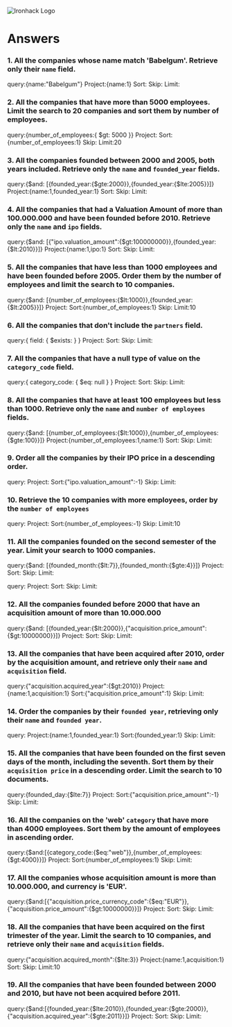 ![Ironhack Logo](https://i.imgur.com/1QgrNNw.png)

# Answers

### 1. All the companies whose name match 'Babelgum'. Retrieve only their `name` field.

query:{name:"Babelgum"}
Project:{name:1}
Sort:
Skip:
Limit:

### 2. All the companies that have more than 5000 employees. Limit the search to 20 companies and sort them by **number of employees**.

query:{number_of_employees:{ $gt: 5000 }}
Project:
Sort:{number_of_employees:1}
Skip:
Limit:20

### 3. All the companies founded between 2000 and 2005, both years included. Retrieve only the `name` and `founded_year` fields.

query:{$and: [{founded_year:{$gte:2000}},{founded_year:{$lte:2005}}]}
Project:{name:1,founded_year:1}
Sort:
Skip:
Limit:

### 4. All the companies that had a Valuation Amount of more than 100.000.000 and have been founded before 2010. Retrieve only the `name` and `ipo` fields.

query:{$and: [{"ipo.valuation_amount":{$gt:100000000}},{founded_year:{$lt:2010}}]}
Project:{name:1,ipo:1}
Sort:
Skip:
Limit:

### 5. All the companies that have less than 1000 employees and have been founded before 2005. Order them by the number of employees and limit the search to 10 companies.

query:{$and: [{number_of_employees:{$lt:1000}},{founded_year:{$lt:2005}}]}
Project:
Sort:{number_of_employees:1}
Skip:
Limit:10

### 6. All the companies that don't include the `partners` field.

query:{ field: { $exists: <boolean> } }
Project:
Sort:
Skip:
Limit:

### 7. All the companies that have a null type of value on the `category_code` field.

query:{ category_code: { $eq: null } }
Project:
Sort:
Skip:
Limit:

### 8. All the companies that have at least 100 employees but less than 1000. Retrieve only the `name` and `number of employees` fields.

query:{$and: [{number_of_employees:{$lt:1000}},{number_of_employees:{$gte:100}}]}
Project:{number_of_employees:1,name:1}
Sort:
Skip:
Limit:

### 9. Order all the companies by their IPO price in a descending order.

query:
Project:
Sort:{"ipo.valuation_amount":-1}
Skip:
Limit:

### 10. Retrieve the 10 companies with more employees, order by the `number of employees`

query:
Project:
Sort:{number_of_employees:-1}
Skip:
Limit:10

### 11. All the companies founded on the second semester of the year. Limit your search to 1000 companies.

query:{$and: [{founded_month:{$lt:7}},{founded_month:{$gte:4}}]}
Project:
Sort:
Skip:
Limit:

<!-- ### 12. All the companies that have been 'deadpooled' after the third year. -->

query:
Project:
Sort:
Skip:
Limit:

### 12. All the companies founded before 2000 that have an acquisition amount of more than 10.000.000

query:{$and: [{founded_year:{$lt:2000}},{"acquisition.price_amount":{$gt:10000000}}]}
Project:
Sort:
Skip:
Limit:

### 13. All the companies that have been acquired after 2010, order by the acquisition amount, and retrieve only their `name` and `acquisition` field.

query:{"acquisition.acquired_year":{$gt:2010}}
Project:{name:1,acquisition:1}
Sort:{"acquisition.price_amount":1}
Skip:
Limit:

### 14. Order the companies by their `founded year`, retrieving only their `name` and `founded year`.

query:
Project:{name:1,founded_year:1}
Sort:{founded_year:1}
Skip:
Limit:

### 15. All the companies that have been founded on the first seven days of the month, including the seventh. Sort them by their `acquisition price` in a descending order. Limit the search to 10 documents.

query:{founded_day:{$lte:7}}
Project:
Sort:{"acquisition.price_amount":-1}
Skip:
Limit:

### 16. All the companies on the 'web' `category` that have more than 4000 employees. Sort them by the amount of employees in ascending order.

query:{$and:[{category_code:{$eq:"web"}},{number_of_employees:{$gt:4000}}]}
Project:
Sort:{number_of_employees:1}
Skip:
Limit:

### 17. All the companies whose acquisition amount is more than 10.000.000, and currency is 'EUR'.

query:{$and:[{"acquisition.price_currency_code":{$eq:"EUR"}},{"acquisition.price_amount":{$gt:10000000}}]}
Project:
Sort:
Skip:
Limit:

### 18. All the companies that have been acquired on the first trimester of the year. Limit the search to 10 companies, and retrieve only their `name` and `acquisition` fields.

query:{"acquisition.acquired_month":{$lte:3}}
Project:{name:1,acquisition:1}
Sort:
Skip:
Limit:10

### 19. All the companies that have been founded between 2000 and 2010, but have not been acquired before 2011.

query:{$and:[{founded_year:{$lte:2010}},{founded_year:{$gte:2000}},{"acquisition.acquired_year":{$gte:2011}}]}
Project:
Sort:
Skip:
Limit:
